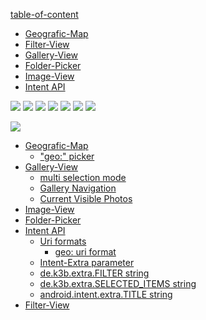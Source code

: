 [table-of-content](table-of-content)

<ul>
	<li><a href="https://github.com/k3b/AndroFotoFinder/wiki/geographic-map">Geografic-Map</a></li>
	<li><a href="https://github.com/k3b/AndroFotoFinder/wiki/Filter-View">Filter-View</a></li>
	<li><a href="https://github.com/k3b/AndroFotoFinder/wiki/Gallery-View">Gallery-View</a></li>
	<li><a href="https://github.com/k3b/AndroFotoFinder/wiki/Folder-Picker">Folder-Picker</a></li>
	<li><a href="https://github.com/k3b/AndroFotoFinder/wiki/Image-View">Image-View</a></li>
	<li><a href="https://github.com/k3b/AndroFotoFinder/wiki/intentapi">Intent API</a></li>
</ul>

![](https://raw.githubusercontent.com/k3b/AndroFotoFinder/master/wiki/png/s_unchecked.png)
![](https://raw.githubusercontent.com/k3b/AndroFotoFinder/master/wiki/png/s_cancel.png)
![](https://raw.githubusercontent.com/k3b/AndroFotoFinder/master/wiki/png/s_checked.png) 
![](https://raw.githubusercontent.com/k3b/AndroFotoFinder/master/wiki/png/s_filter.png)
![](https://raw.githubusercontent.com/k3b/AndroFotoFinder/master/wiki/png/s_folder.png)
![](https://raw.githubusercontent.com/k3b/AndroFotoFinder/master/wiki/png/s_map.png)
![](https://raw.githubusercontent.com/k3b/AndroFotoFinder/master/wiki/png/s_share.png)

![](https://raw.githubusercontent.com/k3b/AndroFotoFinder/master/wiki/png/Gallery.png)


* [Geografic-Map](https://github.com/k3b/AndroFotoFinder/wiki/geographic-map)
	* ["geo:" picker](https://github.com/k3b/AndroFotoFinder/wiki/geographic-map#picker)
* [Gallery-View](https://github.com/k3b/AndroFotoFinder/wiki/Gallery-View)
	* [multi selection mode](Gallery-View#Multiselection)
	* [Gallery Navigation](Gallery-View#Navigation)
	* [Current Visible Photos](Gallery-View#CurrentSet)
* [Image-View](https://github.com/k3b/AndroFotoFinder/wiki/Image-View)
* [Folder-Picker](https://github.com/k3b/AndroFotoFinder/wiki/Folder-Picker)
* [Intent API](https://github.com/k3b/AndroFotoFinder/wiki/intentapi)
	* [Uri formats](intentapi#uri)
		* [geo: uri format](intentapi#uri-geo)
	* [Intent-Extra parameter](intentapi#extra)
	* [de.k3b.extra.FILTER string](intentapi#filter)
	* [de.k3b.extra.SELECTED_ITEMS string](intentapi#SelectedItems)
	* [android.intent.extra.TITLE string](intentapi#EXTRA_TITLE)
* [Filter-View](https://github.com/k3b/AndroFotoFinder/wiki/Filter-View)
